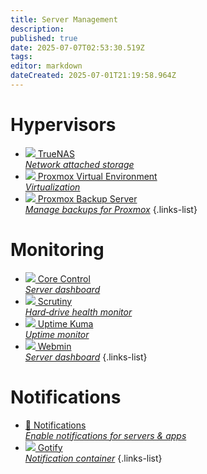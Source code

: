 ```yaml
---
title: Server Management
description: 
published: true
date: 2025-07-07T02:53:30.519Z
tags: 
editor: markdown
dateCreated: 2025-07-01T21:19:58.964Z
---
```


# Hypervisors

* [<img src="/truenas-core.png"> TrueNAS<br>*Network attached storage*](/TrueNAS)
* [<img src="/proxmox.png"> Proxmox Virtual Environment<br>*Virtualization*](/Proxmox)
* [<img src="/proxmox.png"> Proxmox Backup Server<br>*Manage backups for Proxmox*](/pbs)
  {.links-list}

# Monitoring

* [<img src="/corecontrol-light.png"> Core Control<br>*Server dashboard*](/corecontrol)
* [<img src="/scrutiny-light.png"> Scrutiny<br>*Hard‑drive health monitor*](/scrutiny)
* [<img src="/uptime-kuma.png"> Uptime Kuma<br>*Uptime monitor*](/Kuma)
* [<img src="/webmin.png"> Webmin<br>*Server dashboard*](/webmin)
  {.links-list}

# Notifications

* [🔔 Notifications<br>*Enable notifications for servers & apps*](/Notifications)
* [<img src="/gotify.png"> Gotify<br>*Notification container*](/gotify)
  {.links-list}
